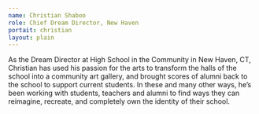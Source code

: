 ```yaml
---
name: Christian Shaboo
role: Chief Dream Director, New Haven 
portait: christian
layout: plain
---
```


As the Dream Director at High School in the Community in New Haven, CT, Christian has used his passion for the arts to transform the halls of the school into a community art gallery, and brought scores of alumni back to the school to support current students. In these and many other ways, he’s been working with students, teachers and alumni to find ways they can reimagine, recreate, and completely own the identity of their school.